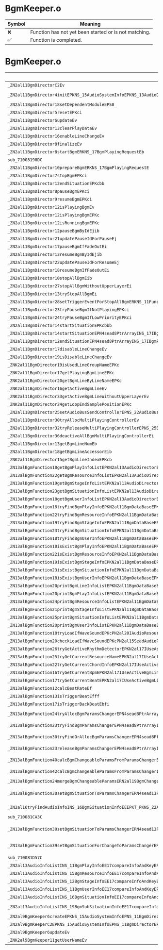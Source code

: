 # BgmKeeper.o
| Symbol | Meaning 
| ------------- | ------------- 
| :x: | Function has not yet been started or is not matching. 
| :white_check_mark: | Function is completed. 


# BgmKeeper.o
| Symbol (Mangled) | Symbol (Demangled) | Decompiled? |
| ------------- |  ------------- | ------------- |
| `_ZN2al11BgmDirectorC2Ev` | `al::BgmDirector::BgmDirector(void)` | :x: |
| `_ZN2al11BgmDirector4initEPKNS_15AudioSystemInfoEPKNS_13AudioDirectorERKNS_19BgmDirectorInitInfoEPKci` | `al::BgmDirector::init(al::AudioSystemInfo const*,al::AudioDirector const*,al::BgmDirectorInitInfo const&,char const*,int)` | :x: |
| `_ZN2al11BgmDirector18setDependentModuleEPS0_` | `al::BgmDirector::setDependentModule(al::BgmDirector*)` | :x: |
| `_ZN2al11BgmDirector5resetEPKci` | `al::BgmDirector::reset(char const*,int)` | :x: |
| `_ZN2al11BgmDirector6updateEv` | `al::BgmDirector::update(void)` | :x: |
| `_ZN2al11BgmDirector13clearPlayDataEv` | `al::BgmDirector::clearPlayData(void)` | :x: |
| `_ZN2al11BgmDirector16enableLineChangeEv` | `al::BgmDirector::enableLineChange(void)` | :x: |
| `_ZN2al11BgmDirector8finalizeEv` | `al::BgmDirector::finalize(void)` | :x: |
| `_ZN2al11BgmDirector8startBgmERKNS_17BgmPlayingRequestEb` | `al::BgmDirector::startBgm(al::BgmPlayingRequest const&,bool)` | :x: |
| `sub_71008198DC` | `` | :x: |
| `_ZN2al11BgmDirector10prepareBgmERKNS_17BgmPlayingRequestE` | `al::BgmDirector::prepareBgm(al::BgmPlayingRequest const&)` | :x: |
| `_ZN2al11BgmDirector7stopBgmEPKci` | `al::BgmDirector::stopBgm(char const*,int)` | :x: |
| `_ZN2al11BgmDirector12endSituationEPKcbb` | `al::BgmDirector::endSituation(char const*,bool,bool)` | :x: |
| `_ZN2al11BgmDirector8pauseBgmEPKci` | `al::BgmDirector::pauseBgm(char const*,int)` | :x: |
| `_ZN2al11BgmDirector9resumeBgmEPKci` | `al::BgmDirector::resumeBgm(char const*,int)` | :x: |
| `_ZN2al11BgmDirector12isPlayingBgmEv` | `al::BgmDirector::isPlayingBgm(void)` | :x: |
| `_ZN2al11BgmDirector12isPlayingBgmEPKc` | `al::BgmDirector::isPlayingBgm(char const*)` | :x: |
| `_ZN2al11BgmDirector12isRunningBgmEPKc` | `al::BgmDirector::isRunningBgm(char const*)` | :x: |
| `_ZN2al11BgmDirector12pauseBgmByIdEjib` | `al::BgmDirector::pauseBgmById(unsigned int,int,bool)` | :x: |
| `_ZN2al11BgmDirector21updatePauseIdForPauseEj` | `al::BgmDirector::updatePauseIdForPause(unsigned int)` | :x: |
| `_ZN2al11BgmDirector17pauseBgmIfFadeOutEi` | `al::BgmDirector::pauseBgmIfFadeOut(int)` | :x: |
| `_ZN2al11BgmDirector13resumeBgmByIdEjib` | `al::BgmDirector::resumeBgmById(unsigned int,int,bool)` | :x: |
| `_ZN2al11BgmDirector22updatePauseIdForResumeEj` | `al::BgmDirector::updatePauseIdForResume(unsigned int)` | :x: |
| `_ZN2al11BgmDirector18resumeBgmIfFadeOutEi` | `al::BgmDirector::resumeBgmIfFadeOut(int)` | :x: |
| `_ZN2al11BgmDirector10stopAllBgmEib` | `al::BgmDirector::stopAllBgm(int,bool)` | :x: |
| `_ZN2al11BgmDirector27stopAllBgmWithoutUpperLayerEi` | `al::BgmDirector::stopAllBgmWithoutUpperLayer(int)` | :x: |
| `_ZN2al11BgmDirector13tryStopAllBgmEi` | `al::BgmDirector::tryStopAllBgm(int)` | :x: |
| `_ZN2al11BgmDirector28setTriggerEventForStopAllBgmERKNS_11FunctorBaseE` | `al::BgmDirector::setTriggerEventForStopAllBgm(al::FunctorBase const&)` | :x: |
| `_ZN2al11BgmDirector23tryPauseBgmIfNotPlayingEPKci` | `al::BgmDirector::tryPauseBgmIfNotPlaying(char const*,int)` | :x: |
| `_ZN2al11BgmDirector24tryPauseBgmIfLowPriorityEPKci` | `al::BgmDirector::tryPauseBgmIfLowPriority(char const*,int)` | :x: |
| `_ZN2al11BgmDirector14startSituationEPKcbbb` | `al::BgmDirector::startSituation(char const*,bool,bool,bool)` | :x: |
| `_ZN2al11BgmDirector14startSituationEPN4sead8PtrArrayINS_17IBgmParamsChangerEEEPKcbbb` | `al::BgmDirector::startSituation(sead::PtrArray<al::IBgmParamsChanger> *,char const*,bool,bool,bool)` | :x: |
| `_ZN2al11BgmDirector12endSituationEPN4sead8PtrArrayINS_17IBgmParamsChangerEEEPKcbb` | `al::BgmDirector::endSituation(sead::PtrArray<al::IBgmParamsChanger> *,char const*,bool,bool)` | :x: |
| `_ZN2al11BgmDirector17disableLineChangeEv` | `al::BgmDirector::disableLineChange(void)` | :x: |
| `_ZN2al11BgmDirector19isDisableLineChangeEv` | `al::BgmDirector::isDisableLineChange(void)` | :x: |
| `_ZNK2al11BgmDirector19isUsedLineGroupNameEPKc` | `al::BgmDirector::isUsedLineGroupName(char const*)const` | :x: |
| `_ZNK2al11BgmDirector17getPlayingBgmLineEPKc` | `al::BgmDirector::getPlayingBgmLine(char const*)const` | :x: |
| `_ZNK2al11BgmDirector20getBgmLineByLineNameEPKc` | `al::BgmDirector::getBgmLineByLineName(char const*)const` | :x: |
| `_ZNK2al11BgmDirector16getActiveBgmLineEv` | `al::BgmDirector::getActiveBgmLine(void)const` | :x: |
| `_ZNK2al11BgmDirector33getActiveBgmLineWithoutUpperLayerEv` | `al::BgmDirector::getActiveBgmLineWithoutUpperLayer(void)const` | :x: |
| `_ZNK2al11BgmDirector24getLoopEndSamplePositionEPKc` | `al::BgmDirector::getLoopEndSamplePosition(char const*)const` | :x: |
| `_ZN2al11BgmDirector25setAudioBusSendControllerEPNS_22AudioBusSendControllerE` | `al::BgmDirector::setAudioBusSendController(al::AudioBusSendController *)` | :x: |
| `_ZN2al11BgmDirector30tryAllocMultiPlayingControllerEv` | `al::BgmDirector::tryAllocMultiPlayingController(void)` | :x: |
| `_ZN2al11BgmDirector32tryReleaseMultiPlayingControllerEPNS_25BgmMultiPlayingControllerE` | `al::BgmDirector::tryReleaseMultiPlayingController(al::BgmMultiPlayingController *)` | :x: |
| `_ZN2al11BgmDirector36deactiveAllBgmMultiPlayingControllerEi` | `al::BgmDirector::deactiveAllBgmMultiPlayingController(int)` | :x: |
| `_ZN2al11BgmDirector13getBgmLineNumEb` | `al::BgmDirector::getBgmLineNum(bool)` | :x: |
| `_ZN2al11BgmDirector18getBgmLineAccessorEib` | `al::BgmDirector::getBgmLineAccessor(int,bool)` | :x: |
| `_ZNK2al11BgmDirector15getBgmLineIndexEPKcb` | `al::BgmDirector::getBgmLineIndex(char const*,bool)const` | :x: |
| `_ZN13alBgmFunction18getBgmPlayInfoListEPKN2al13AudioDirectorE` | `alBgmFunction::getBgmPlayInfoList(al::AudioDirector const*)` | :x: |
| `_ZN13alBgmFunction22getBgmResourceInfoListEPKN2al13AudioDirectorE` | `alBgmFunction::getBgmResourceInfoList(al::AudioDirector const*)` | :x: |
| `_ZN13alBgmFunction19getBgmStageInfoListEPKN2al13AudioDirectorE` | `alBgmFunction::getBgmStageInfoList(al::AudioDirector const*)` | :x: |
| `_ZN13alBgmFunction23getBgmSituationInfoListEPKN2al13AudioDirectorE` | `alBgmFunction::getBgmSituationInfoList(al::AudioDirector const*)` | :x: |
| `_ZN13alBgmFunction18getBgmUserInfoListEPKN2al13AudioDirectorE` | `alBgmFunction::getBgmUserInfoList(al::AudioDirector const*)` | :x: |
| `_ZN13alBgmFunction18tryFindBgmPlayInfoEPKN2al11BgmDataBaseEPKc` | `alBgmFunction::tryFindBgmPlayInfo(al::BgmDataBase const*,char const*)` | :x: |
| `_ZN13alBgmFunction22tryFindBgmResourceInfoEPKN2al11BgmDataBaseEPKc` | `alBgmFunction::tryFindBgmResourceInfo(al::BgmDataBase const*,char const*)` | :x: |
| `_ZN13alBgmFunction19tryFindBgmStageInfoEPKN2al11BgmDataBaseEPKc` | `alBgmFunction::tryFindBgmStageInfo(al::BgmDataBase const*,char const*)` | :x: |
| `_ZN13alBgmFunction23tryFindBgmSituationInfoEPKN2al11BgmDataBaseEPKc` | `alBgmFunction::tryFindBgmSituationInfo(al::BgmDataBase const*,char const*)` | :x: |
| `_ZN13alBgmFunction18tryFindBgmUserInfoEPKN2al11BgmDataBaseEPKc` | `alBgmFunction::tryFindBgmUserInfo(al::BgmDataBase const*,char const*)` | :x: |
| `_ZN13alBgmFunction18isExistBgmPlayInfoEPKN2al11BgmDataBaseEPKc` | `alBgmFunction::isExistBgmPlayInfo(al::BgmDataBase const*,char const*)` | :x: |
| `_ZN13alBgmFunction22isExistBgmResourceInfoEPKN2al11BgmDataBaseEPKc` | `alBgmFunction::isExistBgmResourceInfo(al::BgmDataBase const*,char const*)` | :x: |
| `_ZN13alBgmFunction19isExistBgmStageInfoEPKN2al11BgmDataBaseEPKc` | `alBgmFunction::isExistBgmStageInfo(al::BgmDataBase const*,char const*)` | :x: |
| `_ZN13alBgmFunction23isExistBgmSituationInfoEPKN2al11BgmDataBaseEPKc` | `alBgmFunction::isExistBgmSituationInfo(al::BgmDataBase const*,char const*)` | :x: |
| `_ZN13alBgmFunction18isExistBgmUserInfoEPKN2al11BgmDataBaseEPKc` | `alBgmFunction::isExistBgmUserInfo(al::BgmDataBase const*,char const*)` | :x: |
| `_ZN13alBgmFunction20printBgmLineInfoListEPKN2al11BgmDataBaseE` | `alBgmFunction::printBgmLineInfoList(al::BgmDataBase const*)` | :x: |
| `_ZN13alBgmFunction20printBgmPlayInfoListEPKN2al11BgmDataBaseE` | `alBgmFunction::printBgmPlayInfoList(al::BgmDataBase const*)` | :x: |
| `_ZN13alBgmFunction24printBgmResourceInfoListEPKN2al11BgmDataBaseE` | `alBgmFunction::printBgmResourceInfoList(al::BgmDataBase const*)` | :x: |
| `_ZN13alBgmFunction21printBgmStageInfoListEPKN2al11BgmDataBaseE` | `alBgmFunction::printBgmStageInfoList(al::BgmDataBase const*)` | :x: |
| `_ZN13alBgmFunction25printBgmSituationInfoListEPKN2al11BgmDataBaseE` | `alBgmFunction::printBgmSituationInfoList(al::BgmDataBase const*)` | :x: |
| `_ZN13alBgmFunction20printBgmUserInfoListEPKN2al11BgmDataBaseE` | `alBgmFunction::printBgmUserInfoList(al::BgmDataBase const*)` | :x: |
| `_ZN13alBgmFunction18tryLoadIfWaveSoundEPKcPN2al20IAudioResourceLoaderEPNS2_15SeadAudioPlayerE` | `alBgmFunction::tryLoadIfWaveSound(char const*,al::IAudioResourceLoader *,al::SeadAudioPlayer *)` | :x: |
| `_ZN13alBgmFunction20checkLoadIfWaveSoundEPKcPN2al15SeadAudioPlayerE` | `alBgmFunction::checkLoadIfWaveSound(char const*,al::SeadAudioPlayer *)` | :x: |
| `_ZN13alBgmFunction26tryGetActiveRhythmDetectorEPKN2al17IUseActiveBgmLineE` | `alBgmFunction::tryGetActiveRhythmDetector(al::IUseActiveBgmLine const*)` | :x: |
| `_ZN13alBgmFunction25tryGetCurrentResourceNameEPKN2al17IUseActiveBgmLineE` | `alBgmFunction::tryGetCurrentResourceName(al::IUseActiveBgmLine const*)` | :x: |
| `_ZN13alBgmFunction22tryGetCurrentChordInfoEPKN2al17IUseActiveBgmLineE` | `alBgmFunction::tryGetCurrentChordInfo(al::IUseActiveBgmLine const*)` | :x: |
| `_ZN13alBgmFunction16tryGetCurrentBpmEPKN2al17IUseActiveBgmLineE` | `alBgmFunction::tryGetCurrentBpm(al::IUseActiveBgmLine const*)` | :x: |
| `_ZN13alBgmFunction17tryGetCurrentBeatEPKN2al17IUseActiveBgmLineE` | `alBgmFunction::tryGetCurrentBeat(al::IUseActiveBgmLine const*)` | :x: |
| `_ZN13alBgmFunction12calcBeatRateEf` | `alBgmFunction::calcBeatRate(float)` | :x: |
| `_ZN13alBgmFunction13isTriggerBeatEfff` | `alBgmFunction::isTriggerBeat(float,float,float)` | :x: |
| `_ZN13alBgmFunction17isTriggerBackBeatEbfi` | `alBgmFunction::isTriggerBackBeat(bool,float,int)` | :x: |
| `_ZN13alBgmFunction24tryAllocBgmParamsChangerEPN4sead8PtrArrayIN2al16BgmParamsChangerEEEPKcS7_bb` | `alBgmFunction::tryAllocBgmParamsChanger(sead::PtrArray<al::BgmParamsChanger> *,char const*,char const*,bool,bool)` | :x: |
| `_ZN13alBgmFunction23tryFindBgmParamsChangerEPN4sead8PtrArrayIN2al16BgmParamsChangerEEEPKcS7_bb` | `alBgmFunction::tryFindBgmParamsChanger(sead::PtrArray<al::BgmParamsChanger> *,char const*,char const*,bool,bool)` | :x: |
| `_ZN13alBgmFunction30tryFindOrAllocBgmParamsChangerEPN4sead8PtrArrayIN2al16BgmParamsChangerEEEPKcS7_bb` | `alBgmFunction::tryFindOrAllocBgmParamsChanger(sead::PtrArray<al::BgmParamsChanger> *,char const*,char const*,bool,bool)` | :x: |
| `_ZN13alBgmFunction23releaseBgmParamsChangerEPN4sead8PtrArrayIN2al16BgmParamsChangerEEEPNS2_17IBgmParamsChangerEbb` | `alBgmFunction::releaseBgmParamsChanger(sead::PtrArray<al::BgmParamsChanger> *,al::IBgmParamsChanger *,bool,bool)` | :x: |
| `_ZN13alBgmFunction40calcBgmChangeableParamsFromParamsChangerERN2al19BgmChangeableParamsEPN4sead8PtrArrayINS0_16BgmParamsChangerEEE` | `alBgmFunction::calcBgmChangeableParamsFromParamsChanger(al::BgmChangeableParams &,sead::PtrArray<al::BgmParamsChanger> *)` | :x: |
| `_ZN13alBgmFunction42calcBgmChangeableParamsFromParamsChangerIFERN2al19BgmChangeableParamsEPN4sead8PtrArrayINS0_17IBgmParamsChangerEEE` | `alBgmFunction::calcBgmChangeableParamsFromParamsChangerIF(al::BgmChangeableParams &,sead::PtrArray<al::IBgmParamsChanger> *)` | :x: |
| `_ZN13alBgmFunction24mergeBgmChangeableParamsERN2al19BgmChangeableParamsES2_` | `alBgmFunction::mergeBgmChangeableParams(al::BgmChangeableParams &,al::BgmChangeableParams &)` | :x: |
| `_ZN13alBgmFunction30setBgmSituationToParamsChangerERN4sead13FixedPtrArrayIN2al17IBgmParamsChangerELi5EEEPNS0_8PtrArrayINS2_16BgmParamsChangerEEEPKNS2_22AudioInfoListWithPartsINS2_16BgmSituationInfoEEEPKcSG_bbb` | `alBgmFunction::setBgmSituationToParamsChanger(sead::FixedPtrArray<al::IBgmParamsChanger,5> &,sead::PtrArray<al::BgmParamsChanger> *,al::AudioInfoListWithParts<al::BgmSituationInfo> const*,char const*,char const*,bool,bool,bool)` | :x: |
| `_ZN2al16tryFindAudioInfoINS_16BgmSituationInfoEEEPKT_PKNS_22AudioInfoListWithPartsIS2_EEPKc` | `al::BgmSituationInfo const* al::tryFindAudioInfo<al::BgmSituationInfo>(al::AudioInfoListWithParts<al::BgmSituationInfo> const*,char const*)` | :x: |
| `sub_710081CA3C` | `` | :x: |
| `_ZN13alBgmFunction30setBgmSituationToParamsChangerERN4sead13FixedPtrArrayIN2al17IBgmParamsChangerELi5EEEPNS0_8PtrArrayINS2_16BgmParamsChangerEEEPKNS2_22AudioInfoListWithPartsINS2_16BgmSituationInfoEEEPKcbbb` | `alBgmFunction::setBgmSituationToParamsChanger(sead::FixedPtrArray<al::IBgmParamsChanger,5> &,sead::PtrArray<al::BgmParamsChanger> *,al::AudioInfoListWithParts<al::BgmSituationInfo> const*,char const*,bool,bool,bool)` | :x: |
| `_ZN13alBgmFunction39setBgmSituationForChangeToParamsChangerERN4sead13FixedPtrArrayIN2al17IBgmParamsChangerELi5EEEPNS0_8PtrArrayINS2_16BgmParamsChangerEEEPKNS2_22AudioInfoListWithPartsINS2_16BgmSituationInfoEEEPKNS2_26BgmRelationalSituationInfoEPKcbb` | `alBgmFunction::setBgmSituationForChangeToParamsChanger(sead::FixedPtrArray<al::IBgmParamsChanger,5> &,sead::PtrArray<al::BgmParamsChanger> *,al::AudioInfoListWithParts<al::BgmSituationInfo> const*,al::BgmRelationalSituationInfo const*,char const*,bool,bool)` | :x: |
| `sub_710081D57C` | `` | :x: |
| `_ZN2al13AudioInfoListINS_11BgmPlayInfoEE17compareInfoAndKeyEPKS1_PKc` | `al::AudioInfoList<al::BgmPlayInfo>::compareInfoAndKey(al::BgmPlayInfo const*,char const*)` | :x: |
| `_ZN2al13AudioInfoListINS_15BgmResourceInfoEE17compareInfoAndKeyEPKS1_PKc` | `al::AudioInfoList<al::BgmResourceInfo>::compareInfoAndKey(al::BgmResourceInfo const*,char const*)` | :x: |
| `_ZN2al13AudioInfoListINS_12BgmStageInfoEE17compareInfoAndKeyEPKS1_PKc` | `al::AudioInfoList<al::BgmStageInfo>::compareInfoAndKey(al::BgmStageInfo const*,char const*)` | :x: |
| `_ZN2al13AudioInfoListINS_11BgmUserInfoEE17compareInfoAndKeyEPKS1_PKc` | `al::AudioInfoList<al::BgmUserInfo>::compareInfoAndKey(al::BgmUserInfo const*,char const*)` | :x: |
| `_ZN2al13AudioInfoListINS_16BgmSituationInfoEE17compareInfoAndKeyEPKS1_PKc` | `al::AudioInfoList<al::BgmSituationInfo>::compareInfoAndKey(al::BgmSituationInfo const*,char const*)` | :x: |
| `_ZN2al13AudioInfoListINS_19BgmSubSituationInfoEE17compareInfoAndKeyEPKS1_PKc` | `al::AudioInfoList<al::BgmSubSituationInfo>::compareInfoAndKey(al::BgmSubSituationInfo const*,char const*)` | :x: |
| `_ZN2al9BgmKeeper6createEPKNS_15AudioSystemInfoEPNS_11BgmDirectorEPKc` | `al::BgmKeeper::create(al::AudioSystemInfo const*,al::BgmDirector *,char const*)` | :x: |
| `_ZN2al9BgmKeeperC2EPKNS_15AudioSystemInfoEPNS_11BgmDirectorEPKc` | `al::BgmKeeper::BgmKeeper(al::AudioSystemInfo const*,al::BgmDirector *,char const*)` | :x: |
| `_ZN2al9BgmKeeper6updateEv` | `al::BgmKeeper::update(void)` | :x: |
| `_ZNK2al9BgmKeeper11getUserNameEv` | `al::BgmKeeper::getUserName(void)const` | :x: |
